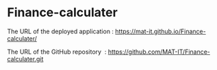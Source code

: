 # Finance-calculater

The URL of the deployed application : https://mat-it.github.io/Finance-calculater/

The URL of the GitHub repository  : https://github.com/MAT-IT/Finance-calculater.git